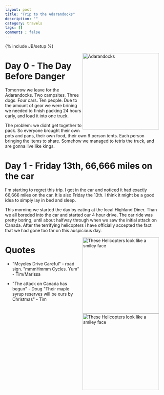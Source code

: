 ```yaml
---
layout: post
title: "Trip to the Adarandocks"
description: ""
category: travels
tags: []
comments : false
---
```

{% include JB/setup %}


<img src="{{site.url}}/images/travels/NYCamping/Adarandocks.jpeg" alt="Adarandocks" style="width: 250px;" align="right"/>


# Day 0 - The Day Before Danger

Tomorrow we leave for the Adarandocks. Two campsites. Three dogs. Four cars. Ten people. Due to the amount of gear we were brining we needed to finish packing 24 hours early, and load it into one truck. 

The problem: we didnt get together to pack. So everyone brought their own pots and pans, their own food, their own 6 person tents. Each person bringing the items to share. Somehow we managed to tetris the truck, and are gonna live like kings.

# Day 1 - Friday 13th, 66,666 miles on the car

I'm starting to regret this trip. I got in the car and noticed it had exactly 66,666 miles on the car. It is also Friday the 13th. I think it might be a good idea to simply lay in bed and sleep.

This morning we started the day by eating at the local Highland Diner. Than we all boreded into the car and started our 4 hour drive. The car ride was pretty boring, until about halfway through when we saw the initial attack on Canada. After the terrifying helicopters i have officially accepted the fact that we had gone too far on this auspicious day.


<img src="{{site.url}}/images/travels/NYCamping/SmileCopter.jpeg" alt="These Helicopters look like a smiley face" style="width: 250px;" align="right"/>



# Quotes

* "Mcycles Drive Careful" - road sign. "mmmHmmm Cycles. Yum" - Tim/Marissa

* "The attack on Canada has begun" - Doug "Their maple syrup reserves will be ours by Christmas" - Tim

<img src="{{site.url}}/images/travels/NYCamping/AttackOnCanada.jpeg" alt="These Helicopters look like a smiley face" style="width: 250px;" align="right"/>


